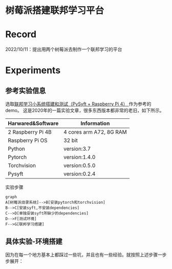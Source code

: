 # 树莓派搭建联邦学习平台

# Record
2022/10/11：提出用两个树莓派去制作一个联邦学习的平台

# Experiments

## 参考实验信息
选取[联邦学习小系统搭建和测试（PySyft + Raspberry Pi 4） ](https://zhuanlan.zhihu.com/p/181733116)作为参考的demo。
这是2020年的一篇实验文章，很多东西版本都非常的老旧，如下所示。

|Harwared&Software|Information |
|--|--|
|2 Raspberry Pi 4B|4 cores arm A72, 8G RAM  |
|Raspberry Pi OS  | 32 bit |
| Python | version:3.7 |
| Pytorch | version:1.4.0 |
| Torchvision | version:0.5.0 |
|Pysyft | version:0.2.4|

实验步骤

```mermaid
graph
A[树莓派烧录系统]-->B[安装pytorch和torchvision]
B-->C[安装syft,不安装dependencies]
C-->D[单独安装syft所缺少的dependencies]
D-->F[测试环境]
F-->G[联邦学习搭建]
```


## 具体实验-环境搭建

因为在每一个地方基本上都踩过一些坑，并且也有一些经验。就按照上述步骤一步步展开：

## 

<!--stackedit_data:
eyJoaXN0b3J5IjpbLTE2MzY4NDgzOTgsMTcyNjY3MDc0MF19
-->